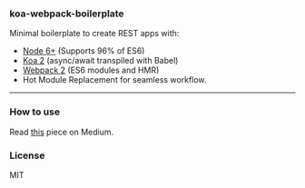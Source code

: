 ### koa-webpack-boilerplate

Minimal boilerplate to create REST apps with:
* [Node 6+](https://nodejs.org/en/) (Supports 96% of ES6)
* [Koa 2](https://github.com/koajs/koa/tree/v2.x) (async/await transpiled with Babel)
* [Webpack 2](https://webpack.github.io/) (ES6 modules and HMR)
* Hot Module Replacement for seamless workflow.

---

### How to use

Read [this](https://goo.gl/11q5fR) piece on Medium.

### License

MIT
